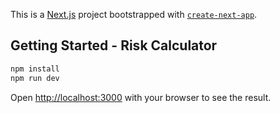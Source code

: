 This is a [Next.js](https://nextjs.org/) project bootstrapped with [`create-next-app`](https://github.com/vercel/next.js/tree/canary/packages/create-next-app).

## Getting Started - Risk Calculator



```bash
npm install
npm run dev
```

Open [http://localhost:3000](http://localhost:3000) with your browser to see the result.

